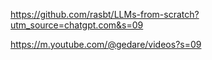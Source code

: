 https://github.com/rasbt/LLMs-from-scratch?utm_source=chatgpt.com&s=09

https://m.youtube.com/@gedare/videos?s=09